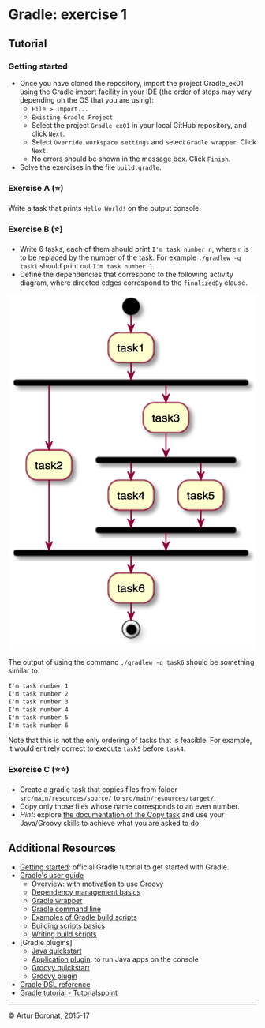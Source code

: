 <link rel='stylesheet' href='web/swiss.css'/>

# Gradle: exercise 1

## Tutorial 

### Getting started

* Once you have cloned the repository, import the project Gradle_ex01 using the Gradle import facility in your IDE (the order of steps may vary depending on the OS that you are using):
  - `File > Import...`
  - `Existing Gradle Project`
  - Select the project `Gradle_ex01` in your local GitHub repository, and click `Next`.
  - Select `Override workspace settings` and select `Gradle wrapper`. Click `Next`.
  - No errors should be shown in the message box. Click `Finish`.
* Solve the exercises in the file `build.gradle`.

<div class="all-questions">

### Exercise A (:star:)

Write a task that prints `Hello World!` on the output console.

### Exercise B (:star:)

* Write 6 tasks, each of them should print `I'm task number n`, where `n` is to be replaced by the number of the task. For example `./gradlew -q task1` should print out `I'm task number 1`.
* Define the dependencies that correspond to the following activity diagram, where directed edges correspond to the `finalizedBy` clause.

<img src="web/ad.png">

The output of using the command `./gradlew -q task6` should be something similar to:

	I'm task number 1
	I'm task number 2
	I'm task number 3
	I'm task number 4
	I'm task number 5
	I'm task number 6

Note that this is not the only ordering of tasks that is feasible. For example, it would entirely correct to execute `task5` before `task4`.

### Exercise C (:star::star:)

* Create a gradle task that copies files from folder `src/main/resources/source/` to `src/main/resources/target/`.
* Copy only those files whose name corresponds to an even number.
* *Hint*: explore [the documentation of the Copy task](https://docs.gradle.org/current/dsl/org.gradle.api.tasks.Copy.html) and use your Java/Groovy skills to achieve what you are asked to do

## Additional Resources

* [Getting started](https://docs.gradle.org/current/userguide/tutorials.html): official Gradle tutorial to get started with Gradle.
* [Gradle's user guide](https://docs.gradle.org/current/userguide/userguide.html)
  * [Overview](https://docs.gradle.org/current/userguide/overview.html): with motivation to use Groovy
  * [Dependency management basics](https://docs.gradle.org/current/userguide/artifact_dependencies_tutorial.html)
  * [Gradle wrapper](https://docs.gradle.org/current/userguide/gradle_wrapper.html)
  * [Gradle command line](https://docs.gradle.org/current/userguide/gradle_command_line.html)
  * [Examples of Gradle build scripts](https://docs.gradle.org/current/userguide/sample_list.html)
  * [Building scripts basics](https://docs.gradle.org/current/userguide/tutorial_using_tasks.html)
  * [Writing build scripts](https://docs.gradle.org/current/userguide/writing_build_scripts.html)
* [Gradle plugins]
  * [Java quickstart](https://docs.gradle.org/current/userguide/tutorial_java_projects.html)
  * [Application plugin](https://docs.gradle.org/current/userguide/application_plugin.html): to run Java apps on the console
  * [Groovy quickstart](https://docs.gradle.org/current/userguide/tutorial_groovy_projects.html)
  * [Groovy plugin](https://docs.gradle.org/current/userguide/groovy_plugin.html)
* [Gradle DSL reference](https://docs.gradle.org/current/dsl)
* [Gradle tutorial - Tutorialspoint](http://www.tutorialspoint.com/gradle/)


***
&copy; Artur Boronat, 2015-17 

